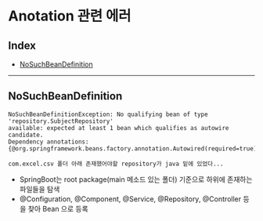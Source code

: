 # Anotation 관련 에러

## Index
- [NoSuchBeanDefinition](#NoSuchBeanDefinition)

---

## NoSuchBeanDefinition
```
NoSuchBeanDefinitionException: No qualifying bean of type 'repository.SubjectRepository' 
available: expected at least 1 bean which qualifies as autowire candidate. 
Dependency annotations: {@org.springframework.beans.factory.annotation.Autowired(required=true)}
```
`com.excel.csv 폴더 아래 존재했어야할 repository가 java 밑에 있었다...`

- SpringBoot는 root package(main 메소드 있는 폴더) 기준으로 하위에 존재하는 파일들을 탐색 
- @Configuration, @Component, @Service, @Repository, @Controller 등을 찾아 Bean 으로 등록

